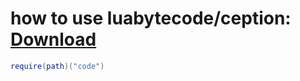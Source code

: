 # how to use luabytecode/ception: [Download](https://release-assets.githubusercontent.com/github-production-release-asset/783034793/b537cab3-ade5-4dc0-9793-3e048aaca7a5?sp=r&sv=2018-11-09&sr=b&spr=https&se=2025-08-01T14%3A58%3A18Z&rscd=attachment%3B+filename%3DLuau.LuauCeption.Full.0.654.luau&rsct=application%2Foctet-stream&skoid=96c2d410-5711-43a1-aedd-ab1947aa7ab0&sktid=398a6654-997b-47e9-b12b-9515b896b4de&skt=2025-08-01T13%3A57%3A34Z&ske=2025-08-01T14%3A58%3A18Z&sks=b&skv=2018-11-09&sig=7YFwur6M169o3EVHyIlv0pPK7nBiiUjKbt1qWX9eiGs%3D&jwt=eyJhbGciOiJIUzI1NiIsInR5cCI6IkpXVCJ9.eyJpc3MiOiJnaXRodWIuY29tIiwiYXVkIjoicmVsZWFzZS1hc3NldHMuZ2l0aHVidXNlcmNvbnRlbnQuY29tIiwia2V5Ijoia2V5MSIsImV4cCI6MTc1NDA1ODQzMCwibmJmIjoxNzU0MDU4MTMwLCJwYXRoIjoicmVsZWFzZWFzc2V0cHJvZHVjdGlvbi5ibG9iLmNvcmUud2luZG93cy5uZXQifQ.JzOHKD8ePzpdXDWzqR0_odfQiWT1riMRTMadQ5XkRk8&response-content-disposition=attachment%3B%20filename%3DLuau.LuauCeption.Full.0.654.luau&response-content-type=application%2Foctet-stream)
```lua
require(path)("code")
```
